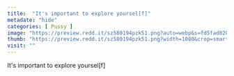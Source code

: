 ```yaml
---
title:  "It's important to explore yoursel[f]"
metadate: "hide"
categories: [ Pussy ]
image: "https://preview.redd.it/sz580194pzk51.png?auto=webp&s=fd5fad820227f2bb1f5e478c0891b95cacf04e5f"
thumb: "https://preview.redd.it/sz580194pzk51.png?width=1080&crop=smart&auto=webp&s=7c98d6b6a3f4ad20029020802e5e33f70c56712a"
visit: ""
---
```

It's important to explore yoursel[f]

